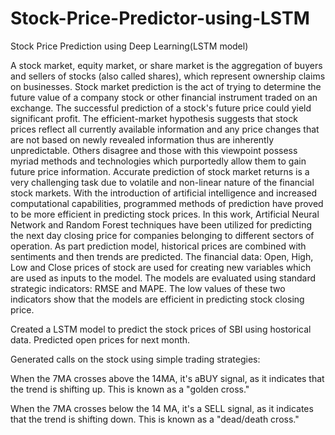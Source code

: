 # Stock-Price-Predictor-using-LSTM
Stock Price Prediction using Deep Learning(LSTM model)

A stock market, equity market, or share market is the aggregation of buyers and sellers of stocks (also called shares), which represent ownership claims on businesses. Stock market prediction is the act of trying to determine the future value of a company stock or other financial instrument traded on an exchange. The successful prediction of a stock's future price could yield significant profit. The efficient-market hypothesis suggests that stock prices reflect all currently available information and any price changes that are not based on newly revealed information thus are inherently unpredictable. Others disagree and those with this viewpoint possess myriad methods and technologies which purportedly allow them to gain future price information. Accurate prediction of stock market returns is a very challenging task due to volatile and non-linear nature of the financial stock markets. With the introduction of artificial intelligence and increased computational capabilities, programmed methods of prediction have proved to be more efficient in predicting stock prices. In this work, Artificial Neural Network and Random Forest techniques have been utilized for predicting the next day closing price for companies belonging to different sectors of operation. As part prediction model, historical prices are combined with sentiments and then trends are predicted. The financial data: Open, High, Low and Close prices of stock are used for creating new variables which are used as inputs to the model. The models are evaluated using standard strategic indicators: RMSE and MAPE. The low values of these two indicators show that the models are efficient in predicting stock closing price.


Created a LSTM model to predict the stock prices of SBI using hostorical data.
Predicted open prices for next month.

Generated calls on the stock using simple trading strategies:

When the 7MA crosses above the 14MA, it's aBUY signal, as it indicates that the trend is shifting up. This is known as a "golden cross."

When the 7MA crosses below the 14 MA, it's a SELL signal, as it indicates that the trend is shifting down. This is known as a "dead/death cross."
